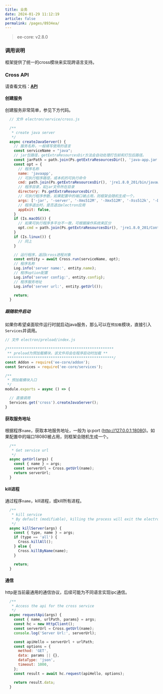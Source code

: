 ```yaml
---
title: 业务
date: 2024-01-29 11:12:19
article: false
permalink: /pages/8934ea/
---
```


> ee-core: v2.8.0

### 调用说明
框架提供了统一的cross模块来实现跨语言支持。

### Cross API
请查看文档：[**API**](/pages/74c87a/)

#### 创建服务
创建服务非常简单，参见下方代码。

```javascript
  // 文件 electron/service/cross.js

  /**
   * create java server
   */
  async createJavaServer() {
    // 服务名称，一般填写使用的语言
    const serviceName = "java";
    // jar包路径，getExtraResourcesDir方法会自动处理打包前和打包后路径。
    const jarPath = path.join(Ps.getExtraResourcesDir(), 'java-app.jar');
    const opt = {
      // 程序名称
      name: 'javaapp',
      // 可执行程序路径，或本机的可执行命令
      cmd: path.join(Ps.getExtraResourcesDir(), 'jre1.8.0_201/bin/javaw.exe'),
      // 程序目录，如jar文件所在目录
      directory: Ps.getExtraResourcesDir(),
      // 可执行程序参数，如果配置中的端口被占用，则框架会随机生成一个。
      args: ['-jar', '-server', '-Xms512M', '-Xmx512M', '-Xss512k', '-Dspring.profiles.active=prod', `-Dserver.port=18080`, `-Dlogging.file.path=${Ps.getLogDir()}`, `${jarPath}`],
      // 程序退出时，是否退出electron应用
      appExit: false,
    }
    if (Is.macOS()) {
      // 如果可执行程序多平台不一致，可根据操作系统来区分
      opt.cmd = path.join(Ps.getExtraResourcesDir(), 'jre1.8.0_201/Contents/Home/bin/java');
    }
    if (Is.linux()) {
      // 同上
    }

    // 运行程序，返回cross进程对象
    const entity = await Cross.run(serviceName, opt);
    // 程序名称
    Log.info('server name:', entity.name);
    // 程序option配置
    Log.info('server config:', entity.config);
    // 程序服务地址
    Log.info('server url:', entity.getUrl());

    return;
  }
```

##### 跟随软件启动
如果你希望桌面软件运行时就启动java服务，那么可以在`预加载`模块，直接引入`Services`并调用。
```javascript
// 文件 electron/preload/index.js

/*************************************************
 ** preload为预加载模块，该文件将会在程序启动时加载 **
 *************************************************/
const Addon = require('ee-core/addon');
const Services = require('ee-core/services');

/**
 * 预加载模块入口
 */
module.exports = async () => {

  // 直接调用
  Services.get('cross').createJavaServer();
}
```

#### 获取服务地址
根据程序`name`，获取本地服务地址，一般为 ip:port (http://127.0.0.1:18080)。如果配置中的端口18080被占用，则框架会随机生成一个。
```javascript
  /**
   * Get service url
   */  
  async getUrl(args) {
    const { name } = args;
    const serverUrl = Cross.getUrl(name);
    return serverUrl;
  }
```

#### kill进程
通过程序`name`，kill进程，或kill所有进程。
```javascript
  /**
   * kill service
   * By default (modifiable), killing the process will exit the electron application.
   */  
  async killServer(args) {
    const { type, name } = args;
    if (type == 'all') {
      Cross.killAll();
    } else {
      Cross.killByName(name);
    }

    return;
  }
```

#### 通信
http是当前最通用的通信协议，后续可能为不同语言实现ipc通信。

```javascript
  /**
   * Access the api for the cross service
   */
  async requestApi(args) {
    const { name, urlPath, params} = args;
    const hc = new HttpClient();
    const serverUrl = Cross.getUrl(name);
    console.log('Server Url:', serverUrl);

    const apiHello = serverUrl + urlPath;
    const options = {
      method: 'GET',
      data: params || {},
      dataType: 'json',
      timeout: 1000,  
    };
    const result = await hc.request(apiHello, options);

    return result.data;
  }
```



